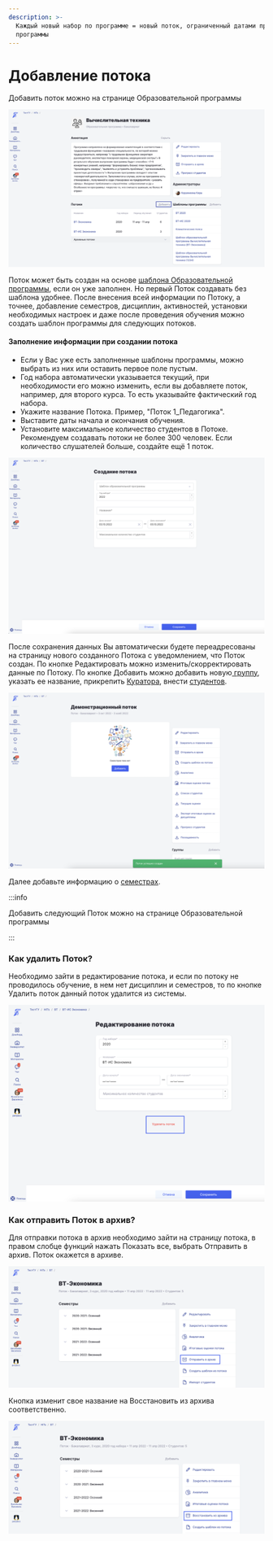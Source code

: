 ```yaml
---
description: >-
  Каждый новый набор по программе = новый поток, ограниченный датами проведения
  программы
---
```


# Добавление потока

Добавить поток можно на странице Образовательной программы

![](<../../../.gitbook/assets/image (4) (3) (1).png>)

Поток может быть создан на основе [шаблона Образовательной программы](shablon-programmy-osnovnogo-obrazovaniya/), если он уже заполнен. Но первый Поток создавать без шаблона удобнее. После внесения всей информации по Потоку, а точнее, добавление семестров, дисциплин, активностей, установки необходимых настроек и даже после проведения обучения можно создать шаблон программы для следующих потоков.

#### Заполнение информации  при создании потока

* Если у Вас уже есть заполненные шаблоны программы, можно выбрать из них или оставить первое поле пустым.
* Год набора автоматически указывается текущий,  при необходимости его можно изменить, если вы добавляете поток, например, для второго курса. То есть указывайте фактический год набора.
* Укажите название Потока. Пример, "Поток 1\_Педагогика".
* Выставите даты начала и окончания обучения.
* Установите максимальное количество студентов в Потоке. Рекомендуем создавать потоки не более 300 человек. Если количество слушателей больше, создайте ещё 1 поток.

![](<../../../.gitbook/assets/image (2) (2) (1).png>)

После сохранения данных Вы автоматически будете переадресованы на страницу нового созданного Потока с уведомлением, что Поток создан. По кнопке Редактировать можно изменить/скорректировать данные по Потоку. По кнопке Добавить можно добавить новую[ группу](../../gruppa.md), указать ее название, прикрепить [Куратора](https://informa.gitbook.io/novosti-odin/novosti/novaya-rol-kurator), внести [студентов](../../../roli-v-sisteme/studenty.md).

![](<../../../.gitbook/assets/image (1) (1) (5) (1).png>)

Далее добавьте информацию о [семестрах](dobavlenie-semestra.md).

:::info

Добавить следующий Поток можно  на странице Образовательной программы

:::

### Как удалить Поток?

Необходимо зайти в редактирование потока, и если по потоку не проводилось обучение, в нем нет дисциплин и семестров, то по кнопке Удалить поток данный поток удалится из системы.

![](<../../../.gitbook/assets/image (85).png>)

### Как отправить Поток в архив?

Для отправки потока в архив необходимо зайти на страницу потока, в правом слобце функций нажать Показать все, выбрать Отправить в архив. Поток окажется в архиве.

![](<../../../.gitbook/assets/image (3) (4) (1).png>)

Кнопка изменит свое название на Восстановить из архива соответственно.

![](<../../../.gitbook/assets/image (4) (1) (1) (2).png>)
